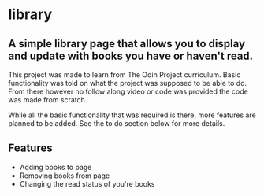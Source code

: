# library

## A simple library page that allows you to display and update with books you have or haven't read.

This project was made to learn from The Odin Project curriculum. Basic functionality was told on what the project was supposed to be able to do. From there however no follow along video or code was provided the code was made from scratch.

While all the basic functionality that was required is there, more features are planned to be added. See the to do section below for more details.

## Features

- Adding books to page
- Removing books from page
- Changing the read status of you're books
